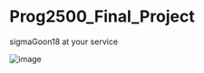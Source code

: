 # Prog2500_Final_Project

sigmaGoon18 at your service

![image](https://github.com/user-attachments/assets/e0bc1089-33e5-4bd9-936f-e740ebe9a5f8)

